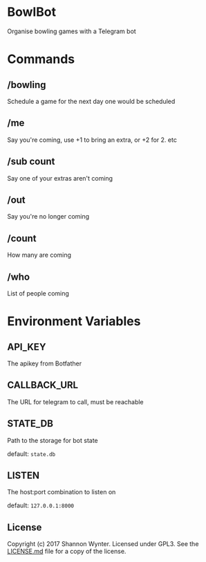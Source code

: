 # BowlBot

Organise bowling games with a Telegram bot

# Commands

## /bowling

Schedule a game for the next day one would be scheduled

## /me

Say you're coming, use +1 to bring an extra, or +2 for 2. etc

## /sub count

Say one of your extras aren't coming

## /out

Say you're no longer coming

## /count

How many are coming

## /who

List of people coming

# Environment Variables

## API_KEY

The apikey from Botfather

## CALLBACK_URL

The URL for telegram to call, must be reachable

## STATE_DB

Path to the storage for bot state

default: `state.db`

## LISTEN

The host:port combination to listen on

default: `127.0.0.1:8000`

## License

Copyright (c) 2017 Shannon Wynter. Licensed under GPL3. See the [LICENSE.md](LICENSE.md) file for a copy of the license.
